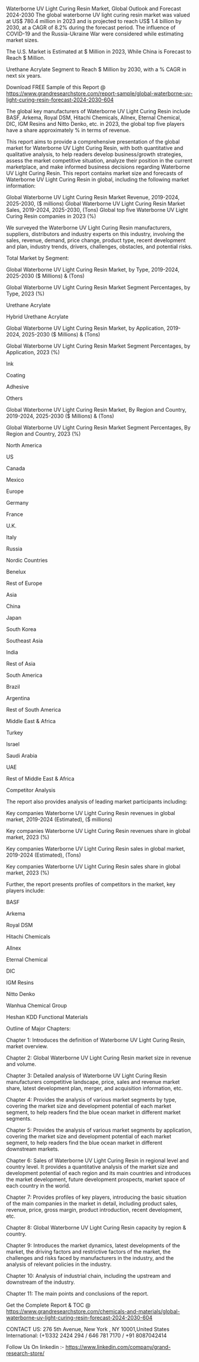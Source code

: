 Waterborne UV Light Curing Resin Market, Global Outlook and Forecast 2024-2030
The global waterborne UV light curing resin market was valued at US$ 780.4 million in 2023 and is projected to reach US$ 1.4 billion by 2030, at a CAGR of 8.2% during the forecast period. The influence of COVID-19 and the Russia-Ukraine War were considered while estimating market sizes.

The U.S. Market is Estimated at $ Million in 2023, While China is Forecast to Reach $ Million.

Urethane Acrylate Segment to Reach $ Million by 2030, with a % CAGR in next six years.

Download FREE Sample of this Report @ https://www.grandresearchstore.com/report-sample/global-waterborne-uv-light-curing-resin-forecast-2024-2030-604

The global key manufacturers of Waterborne UV Light Curing Resin include BASF, Arkema, Royal DSM, Hitachi Chemicals, Allnex, Eternal Chemical, DIC, IGM Resins and Nitto Denko, etc. in 2023, the global top five players have a share approximately % in terms of revenue.

This report aims to provide a comprehensive presentation of the global market for Waterborne UV Light Curing Resin, with both quantitative and qualitative analysis, to help readers develop business/growth strategies, assess the market competitive situation, analyze their position in the current marketplace, and make informed business decisions regarding Waterborne UV Light Curing Resin. This report contains market size and forecasts of Waterborne UV Light Curing Resin in global, including the following market information:

Global Waterborne UV Light Curing Resin Market Revenue, 2019-2024, 2025-2030, ($ millions)
Global Waterborne UV Light Curing Resin Market Sales, 2019-2024, 2025-2030, (Tons)
Global top five Waterborne UV Light Curing Resin companies in 2023 (%)

We surveyed the Waterborne UV Light Curing Resin manufacturers, suppliers, distributors and industry experts on this industry, involving the sales, revenue, demand, price change, product type, recent development and plan, industry trends, drivers, challenges, obstacles, and potential risks.

Total Market by Segment:

Global Waterborne UV Light Curing Resin Market, by Type, 2019-2024, 2025-2030 ($ Millions) & (Tons)

Global Waterborne UV Light Curing Resin Market Segment Percentages, by Type, 2023 (%)

Urethane Acrylate

Hybrid Urethane Acrylate

Global Waterborne UV Light Curing Resin Market, by Application, 2019-2024, 2025-2030 ($ Millions) & (Tons)

Global Waterborne UV Light Curing Resin Market Segment Percentages, by Application, 2023 (%)

Ink

Coating

Adhesive

Others

Global Waterborne UV Light Curing Resin Market, By Region and Country, 2019-2024, 2025-2030 ($ Millions) & (Tons)

Global Waterborne UV Light Curing Resin Market Segment Percentages, By Region and Country, 2023 (%)

North America

US

Canada

Mexico

Europe

Germany

France

U.K.

Italy

Russia

Nordic Countries

Benelux

Rest of Europe

Asia

China

Japan

South Korea

Southeast Asia

India

Rest of Asia

South America

Brazil

Argentina

Rest of South America

Middle East & Africa

Turkey

Israel

Saudi Arabia

UAE

Rest of Middle East & Africa

Competitor Analysis

The report also provides analysis of leading market participants including:

Key companies Waterborne UV Light Curing Resin revenues in global market, 2019-2024 (Estimated), ($ millions)

Key companies Waterborne UV Light Curing Resin revenues share in global market, 2023 (%)

Key companies Waterborne UV Light Curing Resin sales in global market, 2019-2024 (Estimated), (Tons)

Key companies Waterborne UV Light Curing Resin sales share in global market, 2023 (%)

Further, the report presents profiles of competitors in the market, key players include:

BASF

Arkema

Royal DSM

Hitachi Chemicals

Allnex

Eternal Chemical

DIC

IGM Resins

Nitto Denko

Wanhua Chemical Group

Heshan KDD Functional Materials

Outline of Major Chapters:

Chapter 1: Introduces the definition of Waterborne UV Light Curing Resin, market overview.

Chapter 2: Global Waterborne UV Light Curing Resin market size in revenue and volume.

Chapter 3: Detailed analysis of Waterborne UV Light Curing Resin manufacturers competitive landscape, price, sales and revenue market share, latest development plan, merger, and acquisition information, etc.

Chapter 4: Provides the analysis of various market segments by type, covering the market size and development potential of each market segment, to help readers find the blue ocean market in different market segments.

Chapter 5: Provides the analysis of various market segments by application, covering the market size and development potential of each market segment, to help readers find the blue ocean market in different downstream markets.

Chapter 6: Sales of Waterborne UV Light Curing Resin in regional level and country level. It provides a quantitative analysis of the market size and development potential of each region and its main countries and introduces the market development, future development prospects, market space of each country in the world.

Chapter 7: Provides profiles of key players, introducing the basic situation of the main companies in the market in detail, including product sales, revenue, price, gross margin, product introduction, recent development, etc.

Chapter 8: Global Waterborne UV Light Curing Resin capacity by region & country.

Chapter 9: Introduces the market dynamics, latest developments of the market, the driving factors and restrictive factors of the market, the challenges and risks faced by manufacturers in the industry, and the analysis of relevant policies in the industry.

Chapter 10: Analysis of industrial chain, including the upstream and downstream of the industry.

Chapter 11: The main points and conclusions of the report.

Get the Complete Report & TOC @ https://www.grandresearchstore.com/chemicals-and-materials/global-waterborne-uv-light-curing-resin-forecast-2024-2030-604

CONTACT US:
276 5th Avenue, New York , NY 10001,United States
International: (+1)332 2424 294 / 646 781 7170 / +91 8087042414

Follow Us On linkedin :- https://www.linkedin.com/company/grand-research-store/
